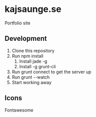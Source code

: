 # kajsaunge.se
Portfolio site

## Development

1. Clone this repository
2. Run npm install
    1. Install jade -g
    2. Install -g grunt-cli
3. Run grunt connect to get the server up
4. Run grunt --watch
5. Start working away

## Icons
Fontawesome
